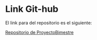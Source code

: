 # Link Git-hub

El link para del repositorio es el siguiente:

[Repositorio de ProyectoBimestre](https://github.com/BrandonFreire/ProyectoBimestre)
